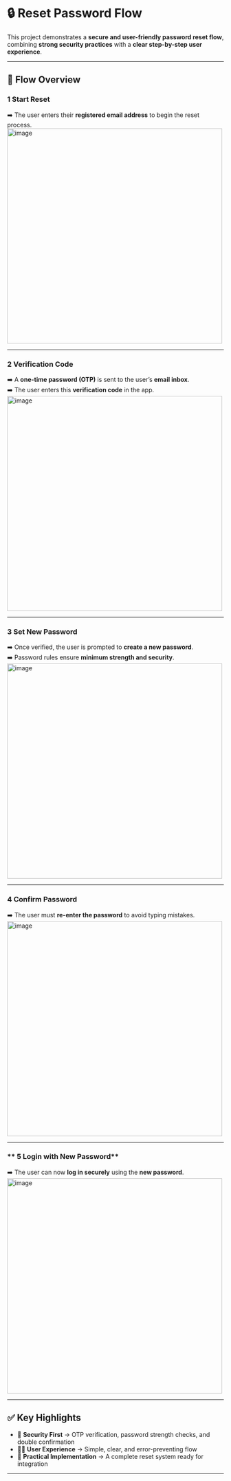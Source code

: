 # 🔒 Reset Password Flow

This project demonstrates a **secure and user-friendly password reset flow**, combining **strong security practices** with a **clear step-by-step user experience**.  

---

## 🚀 Flow Overview

### **1 Start Reset**
➡️ The user enters their **registered email address** to begin the reset process.  
<img width="500" alt="image" src="https://github.com/user-attachments/assets/f7c6355d-9a9d-49d1-8d7b-c5bd7abf49d9" />

---

### **2 Verification Code**
➡️ A **one-time password (OTP)** is sent to the user’s **email inbox**.  
➡️ The user enters this **verification code** in the app.  
<img width="500" alt="image" src="https://github.com/user-attachments/assets/9158ebd1-1113-4e18-8051-e5b3053491d1" />

---

### **3 Set New Password**
➡️ Once verified, the user is prompted to **create a new password**.  
➡️ Password rules ensure **minimum strength and security**.  
<img width="500" alt="image" src="https://github.com/user-attachments/assets/f1a83b10-affb-4f13-9fac-b5d32d9beb42" />

---

### **4️ Confirm Password**
➡️ The user must **re-enter the password** to avoid typing mistakes.  
<img width="500" alt="image" src="https://github.com/user-attachments/assets/5429cf2a-9907-45c9-bef6-7f61e74e7805" />

---


### ** 5 Login with New Password**
➡️ The user can now **log in securely** using the **new password**.  
<img width="500" alt="image" src="https://github.com/user-attachments/assets/b0eb0369-e349-4815-bc16-8c12aa1b2e0d" />

---

## ✅ Key Highlights

- 🔐 **Security First** → OTP verification, password strength checks, and double confirmation  
- 👨‍💻 **User Experience** → Simple, clear, and error-preventing flow  
- 📱 **Practical Implementation** → A complete reset system ready for integration  

---
